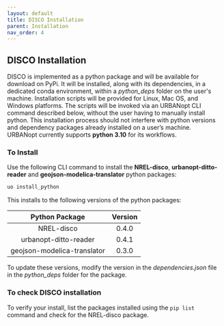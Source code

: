```yaml
---
layout: default
title: DISCO Installation
parent: Installation
nav_order: 4
---
```



## DISCO Installation

DISCO is implemented as a python package and will be available for download on PyPi. It will be
installed, along with its dependencies, in a dedicated conda environment, within a *python_deps*
folder on the user's machine. Installation scripts will
be provided for Linux, Mac OS, and Windows platforms. The scripts will be invoked via an URBANopt
CLI command described below, without the user having to manually install python. This installation process should not
interfere with python versions and dependency packages already installed on a user’s machine. URBANopt currently supports **python 3.10** for its workflows.

### To Install

Use the following CLI command to install the **NREL-disco**, **urbanopt-ditto-reader** and
**geojson-modelica-translator** python packages: 

```bash
uo install_python
```

This installs to the following versions of the python packages: 


|Python Package|Version|
|:--------------:|:----------:|
| NREL-disco| 0.4.0		  | 
| urbanopt-ditto-reader| 0.4.1			| 
| geojson-modelica-translator|0.3.0       | 


To update these versions, modify the version in the *dependencies.json*
file in the *python_deps* folder for the package.

### To check DISCO installation

To verify your install, list the packages installed using the ```pip list``` command and check for
the NREL-disco package.